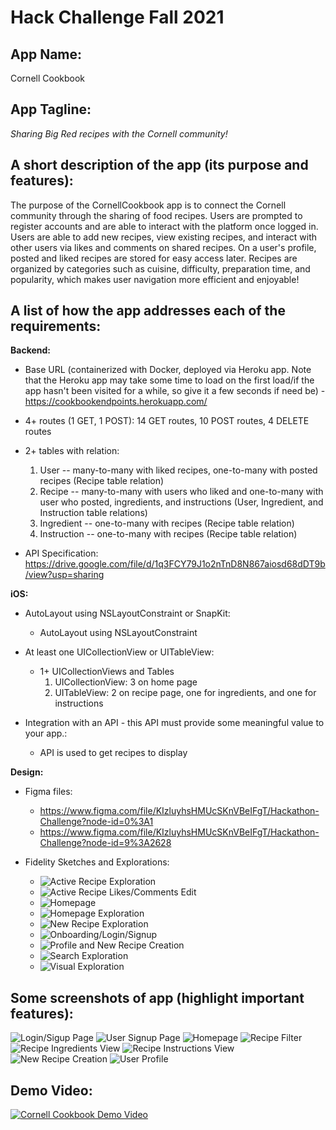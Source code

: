 # Hack Challenge Fall 2021

## App Name:
Cornell Cookbook

## App Tagline:
_Sharing Big Red recipes with the Cornell community!_


## A short description of the app (its purpose and features):
The purpose of the CornellCookbook app is to connect the Cornell community through the sharing of food recipes. Users are prompted to register accounts and are able to interact with the platform once logged in. Users are able to add new recipes, view existing recipes, and interact with other users via likes and comments on shared recipes. On a user's profile, posted and liked recipes are stored for easy access later. Recipes are organized by categories such as cuisine, difficulty, preparation time, and popularity, which makes user navigation more efficient and enjoyable!

## A list of how the app addresses each of the requirements:
  **Backend:**
   * Base URL (containerized with Docker, deployed via Heroku app. Note that the Heroku app may take some time to load on the first load/if the app hasn't been visited for a while, so give it a few seconds if need be)
    - https://cookbookendpoints.herokuapp.com/

   * 4+ routes (1 GET, 1 POST): 14 GET routes, 10 POST routes, 4 DELETE routes

   * 2+ tables with relation:
        1. User -- many-to-many with liked recipes, one-to-many with posted recipes (Recipe table relation)
        2. Recipe -- many-to-many with users who liked and one-to-many with user who posted, ingredients, and instructions (User, Ingredient, and Instruction table relations)
        3. Ingredient -- one-to-many with recipes (Recipe table relation)
        4. Instruction -- one-to-many with recipes (Recipe table relation)

   * API Specification: https://drive.google.com/file/d/1q3FCY79J1o2nTnD8N867aiosd68dDT9b/view?usp=sharing
    
  **iOS:**
  * AutoLayout using NSLayoutConstraint or SnapKit: 
      * AutoLayout using NSLayoutConstraint

  * At least one UICollectionView or UITableView: 
      * 1+ UICollectionViews and Tables
        1. UICollectionView: 3 on home page
        2. UITableView: 2 on recipe page, one for ingredients, and one for instructions
  * Integration with an API - this API must provide some meaningful value to your app.: 
      * API is used to get recipes to display 

  **Design:**
  * Figma files: 
    - https://www.figma.com/file/KIzluyhsHMUcSKnVBeIFgT/Hackathon-Challenge?node-id=0%3A1
    - https://www.figma.com/file/KIzluyhsHMUcSKnVBeIFgT/Hackathon-Challenge?node-id=9%3A2628

  * Fidelity Sketches and Explorations:
    - ![Active Recipe Exploration](/design/active-recipe-exploration-1.png)
    - ![Active Recipe Likes/Comments Edit](/design/active-recipe-likes-comments-edit-1.png)
    - ![Homepage](/design/homepage-1.png)
    - ![Homepage Exploration](/design/homepage-explorations-1.png)
    - ![New Recipe Exploration](/design/new-recipe-exploration-1.png)
    - ![Onboarding/Login/Signup](/design/onboarding-login-signup-1.png)
    - ![Profile and New Recipe Creation](/design/profile-and-new-recipe-creation-1.png)
    - ![Search Exploration](/design/search-exploration-1.png)
    - ![Visual Exploration](/design/visual-explorations-1.png)

## Some screenshots of app (highlight important features):
![Login/Sigup Page](/images/login-signup.png)
![User Signup Page](/images/user-signup.png)
![Homepage](/images/homepage.png)
![Recipe Filter](/images/filter.png)
![Recipe Ingredients View](/images/view-recipe-ingredients.png)
![Recipe Instructions View](/images/view-recipe-instructions.png)
![New Recipe Creation](/images/create-new-recipe.png)
![User Profile](/images/user-profile.png)




## Demo Video:

[![Cornell Cookbook Demo Video](http://img.youtube.com/vi/3tA_bOlpaOA/0.jpg)](http://www.youtube.com/watch?v=3tA_bOlpaOA)

